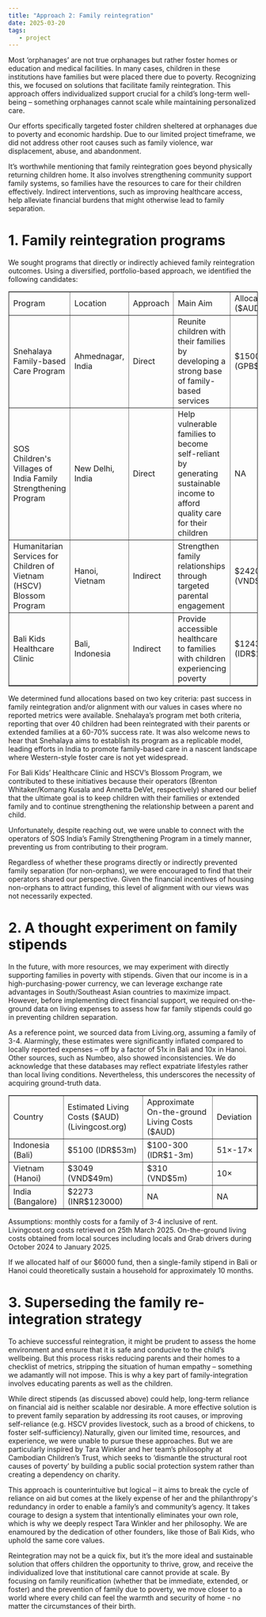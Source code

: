 ```yaml
---
title: "Approach 2: Family reintegration" 
date: 2025-03-20
tags:
   - project 
---
```


Most ‘orphanages’ are not true orphanages but rather foster homes or education and medical facilities. In many cases, children in these institutions have families but were placed there due to poverty. Recognizing this, we focused on solutions that facilitate family reintegration. This approach offers individualized support crucial for a child’s long-term well-being – something orphanages cannot scale while maintaining personalized care. 

Our efforts specifically targeted foster children sheltered at orphanages due to poverty and economic hardship. Due to our limited project timeframe, we did not address other root causes such as family violence, war displacement, abuse, and abandonment. 

It’s worthwhile mentioning that family reintegration goes beyond physically returning children home. It also involves strengthening community support family systems, so families have the resources to care for their children effectively. Indirect interventions, such as improving healthcare access, help alleviate financial burdens that might otherwise lead to family separation. 

# 1. Family reintegration programs 

We sought programs that directly or indirectly achieved family reintegration outcomes. Using a diversified, portfolio-based approach, we identified the following candidates: 

<table border="1"> 
    <tr> 
        <td>Program</td> 
        <td>Location</td> 
        <td>Approach</td> 
        <td>Main Aim</td> 
        <td>Allocation ($AUD)</td> 
    </tr> 
    <tr> 
        <td>Snehalaya Family-based Care Program</td> 
        <td>Ahmednagar, India</td> 
        <td>Direct</td> 
        <td>Reunite children with their families by developing a strong base of family-based services</td> 
        <td>$1500 (GPB$745)</td> 
    </tr> 
    <tr> 
        <td>SOS Children's Villages of India Family Strengthening Program</td> 
        <td>New Delhi, India</td> 
        <td>Direct</td> 
        <td>Help vulnerable families to become self-reliant by generating sustainable income to afford quality care for their children</td> 
        <td>NA</td> 
    </tr> 
    <tr> 
        <td>Humanitarian Services for Children of Vietnam (HSCV) Blossom Program</td> 
        <td>Hanoi, Vietnam</td> 
        <td>Indirect</td> 
        <td>Strengthen family relationships through targeted parental engagement</td> 
        <td>$2420 (VND$38.4m)</td> 
    </tr> 
    <tr> 
        <td>Bali Kids Healthcare Clinic</td> 
        <td>Bali, Indonesia</td> 
        <td>Indirect</td> 
        <td>Provide accessible healthcare to families with children experiencing poverty</td> 
        <td>$1243 (IDR$13m)</td> 
    </tr> 
</table> 

We determined fund allocations based on two key criteria: past success in family reintegration and/or alignment with our values in cases where no reported metrics were available. Snehalaya’s program met both criteria, reporting that over 40 children had been reintegrated with their parents or extended families at a 60-70% success rate. It was also welcome news to hear that Snehalaya aims to establish its program as a replicable model, leading efforts in India to promote family-based care in a nascent landscape where Western-style foster care is not yet widespread. 

For Bali Kids’ Healthcare Clinic and HSCV’s Blossom Program, we contributed to these initiatives because their operators (Brenton Whitaker/Komang Kusala and Annetta DeVet, respectively) shared our belief that the ultimate goal is to keep children with their families or extended family and to continue strengthening the relationship between a parent and child. 

Unfortunately, despite reaching out, we were unable to connect with the operators of SOS India’s Family Strengthening Program in a timely manner, preventing us from contributing to their program. 

Regardless of whether these programs directly or indirectly prevented family separation (for non-orphans), we were encouraged to find that their operators shared our perspective. Given the financial incentives of housing non-orphans to attract funding, this level of alignment with our views was not necessarily expected. 

# 2. A thought experiment on family stipends 

In the future, with more resources, we may experiment with directly supporting families in poverty with stipends. Given that our income is in a high-purchasing-power currency, we can leverage exchange rate advantages in South/Southeast Asian countries to maximize impact. However, before implementing direct financial support, we required on-the-ground data on living expenses to assess how far family stipends could go in preventing children separation. 

As a reference point, we sourced data from Living.org, assuming a family of 3-4. Alarmingly, these estimates were significantly inflated compared to locally reported expenses – off by a factor of 51x in Bali and 10x in Hanoi. Other sources, such as Numbeo, also showed inconsistencies. We do acknowledge that these databases may reflect expatriate lifestyles rather than local living conditions. Nevertheless, this underscores the necessity of acquiring ground-truth data. 

<table border="1"> 
    <tr> 
        <td>Country</td> 
        <td>Estimated Living Costs ($AUD) (Livingcost.org)</td> 
        <td>Approximate On-the-ground Living Costs ($AUD)</td> 
        <td>Deviation</td> 
    </tr> 
    <tr> 
        <td>Indonesia (Bali)</td> 
        <td>$5100 (IDR$53m)</td> 
        <td>$100-300 (IDR$1-3m)</td> 
        <td>51×-17×</td> 
    </tr> 
    <tr> 
        <td>Vietnam (Hanoi)</td> 
        <td>$3049 (VND$49m)</td> 
        <td>$310 (VND$5m)</td> 
        <td>10×</td> 
    </tr> 
    <tr> 
        <td>India (Bangalore)</td> 
        <td>$2273 (INR$123000)</td> 
        <td>NA</td> 
        <td>NA</td> 
    </tr> 
</table> 

Assumptions: monthly costs for a family of 3-4 inclusive of rent. Livingcost.org costs retrieved on 25th March 2025. On-the-ground living costs obtained from local sources including locals and Grab drivers during October 2024 to January 2025. 

If we allocated half of our $6000 fund, then a single-family stipend in Bali or Hanoi could theoretically sustain a household for approximately 10 months. 

# 3. Superseding the family re-integration strategy 

To achieve successful reintegration, it might be prudent to assess the home environment and ensure that it is safe and conducive to the child’s wellbeing. But this process risks reducing parents and their homes to a checklist of metrics, stripping the situation of human empathy – something we adamantly will not impose. This is why a key part of family-integration involves educating parents as well as the children. 

While direct stipends (as discussed above) could help, long-term reliance on financial aid is neither scalable nor desirable. A more effective solution is to prevent family separation by addressing its root causes, or improving self-reliance (e.g. HSCV provides livestock, such as a brood of chickens, to foster self-sufficiency).Naturally, given our limited time, resources, and experience, we were unable to pursue these approaches. But we are particularly inspired by Tara Winkler and her team’s philosophy at Cambodian Children’s Trust, which seeks to ‘dismantle the structural root causes of poverty’ by building a public social protection system rather than creating a dependency on charity. 

This approach is counterintuitive but logical – it aims to break the cycle of reliance on aid but comes at the likely expense of her and the philanthropy's redundancy in order to enable a family’s and community’s agency. It takes courage to design a system that intentionally eliminates your own role, which is why we deeply respect Tara Winkler and her philosophy. We are enamoured by the dedication of other founders, like those of Bali Kids, who uphold the same core values. 

Reintegration may not be a quick fix, but it’s the more ideal and sustainable solution that offers children the opportunity to thrive, grow, and receive the individualized love that institutional care cannot provide at scale. By focusing on family reunification (whether that be immediate, extended, or foster) and the prevention of family due to poverty, we move closer to a world where every child can feel the warmth and security of home - no matter the circumstances of their birth. 